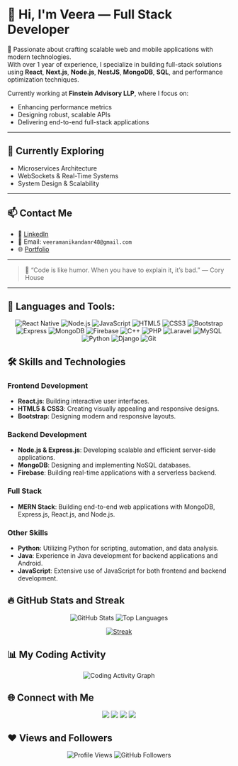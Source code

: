 # 👋 Hi, I'm Veera — Full Stack Developer

🚀 Passionate about crafting scalable web and mobile applications with modern technologies.  
With over 1 year of experience, I specialize in building full-stack solutions using **React**, **Next.js**, **Node.js**, **NestJS**, **MongoDB**, **SQL**, and performance optimization techniques.

Currently working at **Finstein Advisory LLP**, where I focus on:
- Enhancing performance metrics
- Designing robust, scalable APIs
- Delivering end-to-end full-stack applications

---

## 📖 Currently Exploring

- Microservices Architecture  
- WebSockets & Real-Time Systems  
- System Design & Scalability

---

## 📫 Contact Me

- 🔗 [LinkedIn](https://www.linkedin.com/in/veeramanikandanr)
- 📧 Email: `veeramanikandanr48@gmail.com`  
- 🌐 [Portfolio](https://veeramanikandan.vercel.app/)

---

> 💬 “Code is like humor. When you have to explain it, it’s bad.” — Cory House

---

## 🚀 Languages and Tools:

<p align="center"> 
    <img src="https://img.icons8.com/color/48/000000/react-native.png" alt="React Native"/>
    <img src="https://img.icons8.com/color/48/000000/nodejs.png" alt="Node.js"/>
    <img src="https://img.icons8.com/color/48/000000/javascript.png" alt="JavaScript"/>
    <img src="https://img.icons8.com/color/48/000000/html-5.png" alt="HTML5"/>
    <img src="https://img.icons8.com/color/48/000000/css3.png" alt="CSS3"/>
    <img src="https://img.icons8.com/color/48/000000/bootstrap.png" alt="Bootstrap"/>
    <img src="https://img.icons8.com/color/48/000000/express.png" alt="Express"/>
    <img src="https://img.icons8.com/color/48/000000/mongodb.png" alt="MongoDB"/>
    <img src="https://img.icons8.com/color/48/000000/firebase.png" alt="Firebase"/>
    <img src="https://img.icons8.com/color/48/000000/c-plus-plus-logo.png" alt="C++"/>
    <img src="https://img.icons8.com/ios-filled/50/000000/php-logo.png" alt="PHP"/>
    <img src="https://img.icons8.com/fluency/48/000000/laravel.png" alt="Laravel"/>
    <img src="https://img.icons8.com/fluent/50/000000/mysql-logo.png" alt="MySQL"/>
    <img src="https://img.icons8.com/color/48/000000/python.png" alt="Python"/>
    <img src="https://img.icons8.com/external-tal-revivo-duo-tal-revivo/25/000000/external-django-a-high-level-python-web-framework-that-encourages-rapid-development-logo-duo-tal-revivo.png" alt="Django"/>
    <img src="https://img.icons8.com/color/48/000000/git.png" alt="Git"/>
</p>

## 🛠️ Skills and Technologies

### Frontend Development

- **React.js**: Building interactive user interfaces.
- **HTML5 & CSS3**: Creating visually appealing and responsive designs.
- **Bootstrap**: Designing modern and responsive layouts.

### Backend Development

- **Node.js & Express.js**: Developing scalable and efficient server-side applications.
- **MongoDB**: Designing and implementing NoSQL databases.
- **Firebase**: Building real-time applications with a serverless backend.

### Full Stack

- **MERN Stack**: Building end-to-end web applications with MongoDB, Express.js, React.js, and Node.js.

### Other Skills

- **Python**: Utilizing Python for scripting, automation, and data analysis.
- **Java**: Experience in Java development for backend applications and Android.
- **JavaScript**: Extensive use of JavaScript for both frontend and backend development.

## 🔥 GitHub Stats and Streak

<p align="center">
    <img alt="GitHub Stats" src="https://github-readme-stats.vercel.app/api?username=Veeramanikandanr48&show_icons=true&count_private=true&theme=react&hide_border=true&bg_color=0D1117" />
    <img alt="Top Languages" src="https://github-readme-stats.vercel.app/api/top-langs/?username=Veeramanikandanr48&langs_count=8&count_private=true&layout=compact&theme=react&hide_border=true&bg_color=0D1117" />
</p>

<p align="center">
    <a href="https://github.com/Veeramanikandanr48/github-readme-streak-stats">
        <img title="🔥 Get streak stats for your profile at git.io/streak-stats" alt="Streak" src="https://github-readme-streak-stats.herokuapp.com/?user=Veeramanikandanr48&theme=black-ice&hide_border=true&stroke=0000&background=060A0CD0"/>
    </a>

    
## 📊 My Coding Activity

<p align="center">
    <img src="https://github-readme-activity-graph.vercel.app/graph?username=Veeramanikandanr48&bg_color=d1e5ff&color=624c9e&line=4c9e65&point=c41717&area=true&hide_border=true" alt="Coding Activity Graph">
</p>

## 🌐 Connect with Me

<p align="center">
    <a href="https://www.linkedin.com/in/veeramanikandanr"><img src="https://img.icons8.com/fluent/48/000000/linkedin.png"/></a>
    <a href="https://twitter.com/veera_r_tech"><img src="https://img.icons8.com/fluent/48/000000/twitter.png"/></a>
    <a href="https://www.instagram.com/veera_r_/"><img src="https://img.icons8.com/fluent/48/000000/instagram-new.png"/></a>
    <a href="https://www.youtube.com/channel/@veeramanikandanR"><img src="https://img.icons8.com/color/48/000000/youtube-play.png"/></a>
</p>

## ❤ Views and Followers

<p align="center">
    <img src="https://komarev.com/ghpvc/?username=Veeramanikandanr48" alt="Profile Views">
    <img src="https://img.shields.io/github/followers/Veeramanikandanr48?label=Followers&style=social" alt="GitHub Followers">
</p>
